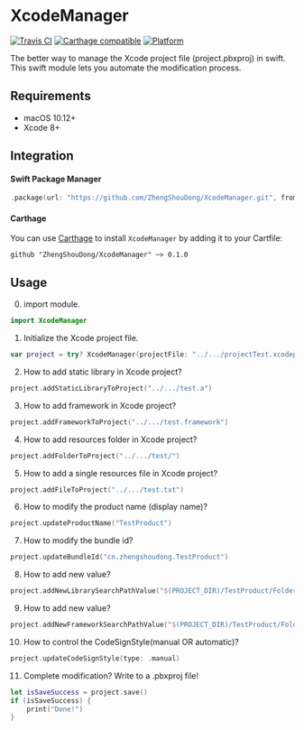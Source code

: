 # XcodeManager

[![Travis CI](https://travis-ci.org/ZhengShouDong/XcodeManager.svg?branch=master)](https://travis-ci.org/ZhengShouDong/XcodeManager) [![Carthage compatible](https://img.shields.io/badge/Carthage-compatible-00D835.svg?style=flat)](https://github.com/Carthage/Carthage) [![Platform](https://img.shields.io/badge/Platform-OSX-green.svg)](https://github.com/ZhengShouDong/XcodeManager)

The better way to manage the Xcode project file (project.pbxproj) in swift.
This swift module lets you automate the modification process.

## Requirements

- macOS 10.12+
- Xcode 8+

## Integration

#### Swift Package Manager
```swift
.package(url: "https://github.com/ZhengShouDong/XcodeManager.git", from: "0.1.1")
```

#### Carthage
You can use [Carthage](https://github.com/Carthage/Carthage) to install `XcodeManager` by adding it to your Cartfile:
```
github "ZhengShouDong/XcodeManager" ~> 0.1.0
```

## Usage
0. import module.

```swift
import XcodeManager
```

1. Initialize the Xcode project file.

```swift
var project = try? XcodeManager(projectFile: "../.../projectTest.xcodeproj", printLog: true)
```

2. How to add static library in Xcode project?

```swift
project.addStaticLibraryToProject("../.../test.a")
```

3. How to add framework in Xcode project?

```swift
project.addFrameworkToProject("../.../test.framework")
```

4. How to add resources folder in Xcode project?

```swift
project.addFolderToProject("../.../test/")
```

5. How to add a single resources file in Xcode project?

```swift
project.addFileToProject("../.../test.txt")
```

6. How to modify the product name (display name)?

```swift
project.updateProductName("TestProduct")
```

7. How to modify the bundle id?

```swift
project.updateBundleId("cn.zhengshoudong.TestProduct")
```

8. How to add new <Library Search Paths> value?

```swift
project.addNewLibrarySearchPathValue("$(PROJECT_DIR)/TestProduct/Folder")
```

9. How to add new <Framework Search Paths> value?

```swift
project.addNewFrameworkSearchPathValue("$(PROJECT_DIR)/TestProduct/Folder")
```

10. How to control the CodeSignStyle(manual OR automatic)?

```swift
project.updateCodeSignStyle(type: .manual)
```

11. Complete modification? Write to a .pbxproj file!

```swift
let isSaveSuccess = project.save()
if (isSaveSuccess) {
	print("Done!")
}
```